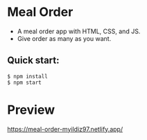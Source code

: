 # Meal Order
- A meal order app with HTML, CSS, and JS.
- Give order as many as you want.
## Quick start:

```
$ npm install
$ npm start
````

# Preview
https://meal-order-myildiz97.netlify.app/
